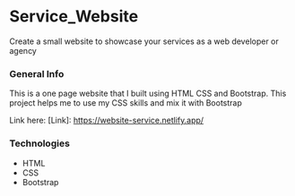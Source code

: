 # Service_Website
Create a small website to showcase your services as a web developer or agency

### General Info
This is a one page website that I built using HTML CSS and Bootstrap. This project helps me to use my CSS skills and mix it with Bootstrap


Link here: [Link]: https://website-service.netlify.app/

### Technologies
* HTML
* CSS
* Bootstrap
